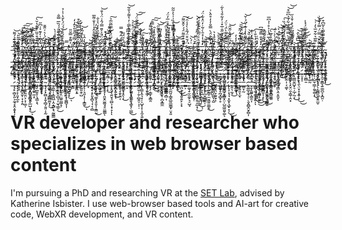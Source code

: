 _̶̢̥̝̬̦̖͚̞̓͊̃$_̴̨̜̮̪̙͆͆͂̃̉͐̏̈́͠͠_̷̢̢̛̼̬̱̗̘͎̫̲͎̼͈̗͋̒̍̈́̽͠_̷̨̱͈̬̾̆͑͌̒͊̏_̶̧̨̛̘̳̤̦̫̤̻̱̱̲͍́͒̇͛̍_̴̬̻̩̟̻̳͍̘̉̒̄͒̆̏̓̄͊̔̆̀͘͠_̸̮̗̪̀͑͊͑̒͊͐͗͆̋͜_̷̛͙͎͚̳͖̦̼͓̗̦̘̏̉̈́̍͛͑̈͊̄͜_̷̡̢̳̻̯̰̳̝͔̩̏̒͜_̶̥̼̜̘̠͑̍̆̏̾̍̀ͅ_̸͈̒̓̾̈̔̄̉_̸̢͕̣̲̩̠̗̘̭̠͚̑̂̓̈́̒̇́́̈́̀̌̔͗̍̉_̶̡̣̺̬̣̗͈͓̥̥͎̿_̴̨̢͖̤̲̹̞̮̙͎͈̯̭̜͐͌͒̿̆̎͜_̶̨̛̪͈̖͋̿̓̋̊̎͛̄̓̒̕_̸̳͇̹̪̭͇͆̆̇̐̏͊͒̿̔̎͒͘_̶̧̧̝̯̜̼̫͚̗̥̜̬̥̼͕̻̍̂̍̀̈̒͂̽͘͝_̷̡̭͓̥͔̤͍̫̮͇̤̼̫̳̩̦͚̽_̴̨̼̣̘̠͕̫̫͈͖̠̋͘_̷̡̣̳͓̭̮̰̬͖͓͖̈́̎̐̄̄̊̑̾̍͐̐͌̅̚͜_̴̧̡̤͚̲̗̼͚͓̭̝̦̑̈̎͐͒̃̉̒̒͛͐̐_̷̧̦͖͎͎̯̌̍̑̈́̄͐̌̄̿́̂͗̈́̍̐͜͝_̷̤̥̱̪̠͇͚̒̉͆̑̔͒_̸̢̡̧̛̹̱͎̺̬̬̘̽͑̔͗̿́͌̇̕_̵̖͎̳̞̠̠̪̲͔̞̜͍̻̉͛͗̈́̀̎̿̅̃̅̉͠_̵̧̫̗͕͓͚̈́̓_̸̦͎̬̆̾̒̂́͊̿_̵̢̠̮͕̲̥͗_̴̧̥̼̲̪̌̃̌͋̀̓͒̿̇̓̔͌̉̐͂̕͝_̶̧͚̟̞̣̯͓̱̐̏̑̾̊́̈́̊͐̚͝_̶̰͖͊̏͗̏̎̆͆̿͗͊̐̈́͝͠_̴̡̭̤̥̘̟͎̙͍͋̃̾̓̾̂͘͜_̶̲̭͙̞͎̟̭̹͈̥̖͗_̸̫̮͝_̵̢̢̩̲̭͇̭̰̠̮͚̰͉̱̟̦̰̓͂̒̋͂͌̎̀̇̿̄̕͘̕͠͠_̴̡͔͍̠̯͎̟͙̟̬̳̅ͅͅͅ_̵̧̛̣̭͔͇̖̺͓̬̩̥̒̏̇̿̎͌͆͜_̵̠̭̜̦̹͖͉̰̫̪̥̥͍̠͕̤̈́͜_̴̜̤̟͍̄͛͆̌̈̃͒̃̔̑̊̇̅̓̈́̚_̴̭̏̔̐͒͒͑̽͘͘͘͠_̴̢̧̼͓̬̤͔͔̝̖͉̭̙̜́̇̂̈́̾̿̅̍̊̏͗̍͛͐͂͂ͅ_̵̨̨̧̢̦͙̭̬̫̘̠̣͖̦͚̏̎̋͜͝_̸̛̛͎̙̻͚͖͍͇̽͊̎͒͌̈́́͐̂̆͌͘̚͠_̴̧̥͓̱̦͔̺͙̫̈́̆͒̈́̃̔̀̍̾̑͘͘͝_̶̲̬̲̠͉̘̳̫̹͑́̀͜͜͝_̴̘̞̥̮̽̆͛̓_̶̡̹̲̲̥̥̯͒̔̍̇͂̅̀̂͊̽̄̒̂̕_̵̨̢̮̬̫̥̓͛̔̇̽̄̀͗̃̇̒̈̽͋̈́̕̚͜_̵͓̥̣̯͕̬̗̤͖̓͆͠_̵̨̛̜̯̾̌̅̑̈́̀̿̐̓̓̊̑̀͗͘͘_̴̘͓̖̒̅́̊̔͛̕_̷̨̡̛̩̣̰̼̼̮̭̳͍̅̍́̾͘͜͝_̶̨̜͓̳̣̲͙̫̠͈͐̈́̈́͐̋̄̇̅̽͑̓͋̄̉̀͋_̴̧̡̞̮̜̗̘͇̥̻͍̆͊̅̑̀͌̀̈́͗̈́_̷̛͚̤̟̺̜̹̯̊́̈́̂̔̋̆̑͝_̸̱̗̲̪̽_̸̧̼̫̬̻̱̼̹̥̣͓̮̳̤̯͊ͅͅ_̷̢̛̣̖͔̙͍̻͕̪̼̦̰͕̆́̎͌̈́̈́͑̏͘͝_̴̛͚̺͕͙̤͖̥̞̇̎̂͌̔̒͗͊͗̈́̇̌͝_̵̻̙͙̪̰̲̖͕͗͋̐̏̌̕͜͝_̵̩̮͈͑͜_̷̡̡̛͕̥͉̖̤̪͙̮̽̽̑͑_̴̡̳̖͈̻͔̜̼͔̗̰͚̝͈͈̩̒̽̽̐̿̄́͆_̷̫̄̈̓͐̌̌̂͘_̸̛̙̇͑̍̅̈́̾͐̊͗̉͆̅̕_̴̨̡̢͔͕̥̬̮͚͎̩̱̋͜͠_̵͔͔̅͐̈́̚͘͝͝_̵̢̡̠̘̹͖̘͙̮̭̮̹̗̪̈́͜_̸̨̩̞͇̯̬̰̣̥̙̳̤̤̓͂̋̆̏̒́̄̂̀͗̏̇͠_̸̧̣̪̺͇͓͇̜̺̮̪̮̳͑͆̉̀̿̿̽́͋̉̉͆̅͒͜͝͝_̶̩̆̍̈̆̊̄̎̈̈́̀̽͑̄̉̋̕_̶̡͕̮̣̹̦̭̹̟͖̀̒́͌́́ͅ_̶̨̢͎̤͛̉̿͘̚͠_̶̡̡̦̥̼̫̻̰͍͒̑͋̾͝_̴̢̢̛͍̟̰̫̭̲̭̘͚̤́͒̑́͒͗͐̈́́̾_̶̢̢̡͓̭͖̖̱̰̻̺̲̤͙̦̣̞̄͗_̷͇̖̭̹͎̇͌̅͛͋̆̅͛̒͗͝͝_̴̛̼͎͌̑̆̍̿̈́̿̓̆̽͗͘_̵̧̣͙̬̹̆̂̄̆̿̿̀͛͂͆͒͘_̸̦̗͇̗̻̮͈̫̅̇̇̑̀̆̇̄͛̉́͌̕̕͝ͅͅ_̵̢̥͙̖̣̤͇̩͎͎͉̙̦͎͕̌̄̂̋̽́̎̂̋͂̎͘͝͝_̸̡̳̺̪͙͊͆̄̾̅̀̽̒̄̊͛͊̽̚͠_̶̡̨̛̻̫̮͚͓̦͇̞̮̦̈̔̔͆́̆͌͒̑̊͂͐̚͘ͅ_̶̢̭͍̞̾̍̽̌̏̋̔̐͌̇͆̚͘͠͝_̴̡̡̹͓̙̲͎͔͚̗̺̣̜̰́̅͒̌̕_̴̡̬̜̤̞̞̪̦̎̑͜ͅ_̸̨̨̦̞̹͔͈̬̺̭͖̘̙͎͕̗̝̈̅̆̈́̓̎̈͝_̸̨̧͇͇͕͓̳͖̘͊̀̑͗̾͐̋̚͠͝_̴̧̧̡͙̯̲̪̩̼͈͚̇̀͑̔̈̂͐̃̕͝_̷̛͙̭̤̝̮̲̈̆͌́̆͠_̷̢̡͉̜͕̣͔̪͎͉͎̤̀̾̃̔͛̄̃̓͑̇̕̚͜_̶̡̡̡̹̝͖̗̣͇͉͉̮̝̳̏̾̿̐̇̋̎͋̅̏̈̈́́̏̅̿̐_̷̧̖̯̹̱͍̝̜̗̙̭͉̟̭̬͈́͑̓̅͜_̷̢̧̡̮͕̟̤̭̬̱̞̠̗̣̱̺̇̄͗̀̑̽ͅ_̵̻͚͈͎͇͈͌̓̓̈͂̚͠_̶̨̛͕̪͈̪̘̫̜̥̫̝̖̘̍̈́́̂͒̓̈́̋͂̌̐͗̊͜͝_̶̛̛̥͖̭͙̦͓̩̙̣̞̳̈́͛̃̿̈́̔̏͂͋̑̾̀́͐_̸̯̞̩̯͓͎̦͕͇̣͉̱͒̑̆̾́̋̔̇̂͑̚ͅͅ_̷̢̯͓̹̣̞̜̫͓̤̅͆_̷̧̛̟͎̙̭̞̰͚͖͎̫̘̤̹̌͆̇̒͜_̸̛̤̈́̂͒͊̂̏̾̀̃̎̉́̃̓͘̕_̵̛̳̺̱̘̟̝̈́͆̾͊̎̄̓̕͜_̶̨̨̛͚̭̻̳͇̤̘̰̦̱̬͋̏̃̑͐̉͂͘͜͠͝_̷̛̣̏̂͐̈́͛͊͑̑̅́͘͜͝͝_̶̰̝̪̉_̷̙̈́͛́̽͐̄͋_̵̧̩̻͍͗̐̈́̽̐͒_̵̧̦̞̳̼̫͙̹̞̘̍̂̄͠_̵̛͍̗͕̥̊̎̈́̉͐͋̕̚͜͝͠͝_̷̡̧̥͖͚͉̘͖̻͓͈̜̺̗͉̃͛̀́͋̐̊̊̉͊͆͆͛̕ͅ_̴̹̈́͌̌̃̅̌̈́́͒̉̓͛͘͝͝_̵̛̲͔͈̏͊̎͂̐̀̂̑͑̆̓͝͝_̴̰͗͑͗̾̃̾̏̄̀͂̕͠_̶̢̡͎̦̯̼͕͓͍̠͙̹̠̬̦̫͑̈́̅̋͛́͌ͅ_̷̤͈̇̋̓͗̓̏̀͒͐̈̎̍̅͌̓̚_̵͚̯̦̻̙̟̣͎̟̲͎͓̳̩͇̔͐̈́͆̎̋̈́͋̄̔̾̑͘͜_̷̧̖̝͚̎̄̈́̅͊́̀̽̊̉̀̎͌̋͝͝_̶̞̰̯́̾͐͋͆̄̈̐͋́_̸̨̛̜̞͈̹͍̜̤̊͌̂̆̈́̌̉̌͛̒̾̈̋͘ͅ_̷̨̡͕͖̯̤̣͔̻̯̫̺̫̳̎̾͑̾̀̐͠_̸̜͔̖͔͇̄͂̏͋̈̆̂̎̈́̍͑̅͆̓̽͘͝ͅ_̴̧̪̟̠̦̞̤̺̳̱̮̲̟͍̻̽́̈́͆ͅ_̶̢͍̭͔̻͙̪̈́̒̐̎_̵̜̺͉̘̣̯̝͈̘̲̩̌̉̌̚_̴̡̨̮̦̰̩̲̤̦͉̒̌́̈́_̵̨̡̧̰̠͓̰̻̰̙͚̭̓͜_̷̜̊̈͑̓͑̓͗͑̀̇̃͒́̈́̓͐͝_̷̭͙̹͔̗̮̺̺̼̞̞̘̺̮̲́̃̀͊͛̾_̸͉͕͛̔_̵̭̯͔͇̳̹͉̰̥͔͓̩̌̀̇̂̈͜͜ͅ_̸̡̭̯̠̝̞͈̜̐̓͐̅̈̑̓͋̚_̵͉̄̑̈̍_̶̛̱̭̋̑́͆͛̄̈̎̿͌̚_̵̗̰͂̀̅͆̔̍̀͗̕_̷͚̼̜̗̼͍̱̄̀͒͛̓͛̍́̑͗͝_̴̢̻̮̩̆͑̈́̔̈́̄͜_̷̨̧̛̪̹͇̗̖͓͓̼̙͚̱̟̲͚̞͒̾͒̏͋̓̒̓_̴̛̯̞̜̻͂̅͋̽̓̽͗͆̔͝_̴̜̥̳̻͚̞̣͕̖̓͋̀́̿̆͛͠ͅ_̸̨̧̦̤̪̆͋̐͠_̶̛̙͍̆͆̅́͗̄̄̈̋͆̓_̸̨͎̻̙̫̲̯͑̎̇̽̏̉̓̓͛̐͑͠_̸̢̧̛̙̩̮̺̠̫͈̭̥͕͓͈̌͌͜ͅ_̶̖̲̅͐̎́̀͘͠_̵̹̺̻̰͈̭͔̔̈́̌̑̋͋̽_̷̜͉̬͙̠̮͈̜̼͉̞̭̓̔̓̾̊̀͌̊̌̅̀͠_̶̛̰̪̥̼̲͎̲͆͋̃̓͛͗͛͗̀̀̍̈́ͅ_̵͕̝̹̯̙͔̯̗̟̭͕͚̝͒̋̈́̈́̆͆́̄͗̏́͐͝͝ͅ_̵̡̖̲̦͓̻̜̭̼̈́̄̋͛̉̀̿̇̐͒̀̀͠͝_̷̰̮͈̞̺̥̥̯̬̮̫̣̹͔͚̏̓̋ͅ_̶̧͓̜̺̣͇͙̬͚̻͋̈́͂̈́̅͌͌͒̂̃̃̅͘_̸̡̛̛̟̘̜̮̜̘̭͑̄͂̈̆_̴̧̰̙̫͍̩̲̘͓̟̌̏̒̎̓̾̅͆̂̀̂͝͠ͅ_̷̪̫͗̉̋̋͋̃͊̏́̇̾͝_̵̢̧̛̲̺̱̻͒̉͌̈͘͜͝͠ͅ_̷̛̲̪̜͈̣̳͒̄̒̀̓̓͛_̸̡̳̲̥̗͇̎̔̋̓͂̂_̵̢̲̰͉͕͈͉̖̜̲̻͕̃ͅ_̷̪̪̟̭̲̘͗̄̾̋̂̀͜͝_̸̧̝̝̤̘̥̲͚̗̘̬̦̀̊̈̾̊̂́̌͆͌̃̍̚͘̚̚͜_̷̛͖̈̓͆̌̄́̈͌͆_̶͎̗̹̊̆͂̆̇̂͛̍͆͌̊́̇̕͠͝͠_̷̧̡̨̛͎̮͉̗͉̋̍̍͋̒̉̃͜ͅ_̴͚̭̞̥̉_̶̭̫͚̼̝̤̻͚̭̝̪̻̱̫͍͍̉̐͠͝_̵̗̭̬̙͇̠̳͚̝̼͍̼̣̝̎͗̄̆̊̉͗̑̓͌_̴̢̟̅̋͛̊͗̆͗̍͆̏͐̆̉̕̕͝_̸̡̢͎̗̝̮̪̖̱̹̦̈́̇̿͛͗̔̈́͝_̵̰̾_̷̢̬̘̤͓̦͎͙̺͉͎͚̼͛̾͂̔̍̄̄̆̌̍͋͌̕̕̕͝͝_̸̢̧̤̥̪̎͜_̸̨̢̨̨̗͎̝̩̫̼͉͐͐͗͊̔͛͑͑͘͝_̷̛̗̩̲̹̖̘͔̮̟̺̫̿͒̈́̍̽́͋̒̆͊̂͐͌̓̃͝_̷̝̺̮͚̘͈̦̀̀̈́̆̊_̶̧̛͉̩͙̥̻̱̼̝̺̮̩̟̎̓͆͆͜ͅ_̵̢͇͖̺͔̍̓̾̅͠_̴̨̱͇̝͈̦̣̙̭̼͙̱̐͊͐̀̒́͛̕͘_̸̢̨̣̻͈̏͗̃̃̈́̂̕͝͝_̷̨̝̻̭͓͐̑̌̀̋̇͐̇͒̃̈͝͝͝_̸̖̼̩̠͆̃̀̍̈̽͌̈͝_̶̘̪̗͂̑̓̿̏̔̈́̀̏̄̓͑͘͝͠_̷̡̟̘͉̭̥̝͈̭͎̏̈́̇̂̔͐̉̓͌͂͜ͅ_̶̢̜͈̖͙̜̭̞̩̫͂̽͛͝_̸̨̟͈͈̝̟̞̪̖̠̈_̶̛̠̗̠̣̋̈́̓̏̓̔_̶͉͉̯̃_̸̨̛̟̫̱̻̦͇̮̪̜͍̰͕̎͒́́̑̇̆̐̋͗͂̚ͅ_̴͚̩͙̫̖̤̻̇̉͂̏̔̿̇́̄͊̕͜͠_̷̧̢̮̯͚͚̭̮͇͓͔͛̀̆̈́̽̒̄̽̀̿̈́̀̄̈́̎̚_̶̻̘̈́̊͠͠_̴̯̩̰͇̹̣͙̱̰̗̰͈͙̭͚̠̿̉̏̀ͅ_̵̙͌̌̒͑̽̊̒͊̃͑̽̅͛̏̃͜͠_̶̢̭̣̫̯͇̭̹̏̿́̄̓̚͠_̴̻̦̆́̆͊̈́̓̓̏̾̈́̈́͊̕_̷͎̲͚̝̗̼͕̅̌̿̔̑͋͊́̍̓̆͝_̸̘͈͈͝_̴͕͆̓͝_̸̜̭̣̬̩̗̿̂̓͗̋̉̍̄_̶̡̨̩̭͕͙͈̟͙̺̼̏̈́̊́̍͂̂͐͒̃̈́̕͠ͅ_̶̲͍̩̖̗̰̫̫̣̺̪̳͔̻͎̊͂͂̑̌͒̿̍̂̈́̇͘_̷̧͔̭̠̦̯͂͆͌̊̑͛̓͑͝_̶̲͉͎̗̮̪̰̦̍̉̃̉̓͊͂͗̈́̊̓̆́͗̒̓̕_̷̨͎̘̟͖̜̫̦̱̑̈́̆̀̈͒̉̍̃̿͋̄̕̕͜͜͜͠_̷̨̙̺͐_̶̛̖̭̻͇̦̅_̴̝͉̤̭̀̃̀̈́́̾͐́͠_̴̢̧̰̖͙̥͇͙̻͓̱͉̲̾́͌͆̑̽̚͠ͅ_̷̙̗̞̖̬̓͂͑̊̔̕_̷̨͙̦̦̘͇̤̲̩̲͚̺̣̪̲̾͜_̵̛̭͇͍̮̘͍̮̭̞̆̔̌̀͒͗̒͑͜_̵̢̤̩̬̰̀̀͊̎̾̽͆̌̾́̃̎̋̎͘͜͜͝_̷̢̲̫͔̖̗͈̤̤̳̯̗̫̲̬͔̺̅̀͛̀̓̏͋͌͋̅̓_̴̨͉̠̔̊̎͜ͅ_̵̨̫̻̜̬̝͖͈͍̽͗̑̓͐̔̈́͗͒͆_̷̬̼͈̟̻͈̞̰̮͔̩̮̃͐͋̐̑̋̿͗̐͛̿͝͠ͅ_̷̨̨̛̙̎͒̒̃͊͒̕͠͝͝_̴͉̮̜͎͚́͊̓̊̔_̶̨̺̪̩̻̼͎͜͠͝͝͝_̸͔̦̮̜͐̈̈́͌͋͑̊̒̀͋̈́͒̈́̋̄͘͝_̶͔͕͍̩̈͒̑̇̅̈́̎_̴̭̜̾͑̒̐̽͐̓̎̇͑̎́͐̚͘_̸̖̗̫̼̘̊̈́̎͗̏̔̒̎̑͊̽͐̓̒͑̓͘_̷̢̢̢̲̫͓͕̲͈͕͙̼̳͇̾̌̾͑̿̄͜͜͝͠_̶̨̧͙͓̭̞̝͔̲͉̯̼̦͆̀̚_̵̨̗͔͕̣̹̱̼͓̲̌̓̈́̃̈́̄̌͂̋̃̑̿̂͑̊̿͘_̷̧̨̢̡̰̰̹̮̘̘̯̫͚̰̜̩͒̃̔̋̈́̽́͛̍̈́̕͜͠͝_̵̧̯͎̼̻͙͍͇̮̺̥̻̦͈̿̀̈́͂̈́_̵̖̯̩͕̺̳̘͂̎̆̋̀͋̑̽̃̑͌̕̚̕_̶̡̨̧̲̱̹̻̜̳̖̯͔͈̬͆̋̊ͅ_̴̰͂̎̃̃̾̐̆̿̋̀̄̅̔͒̓̚̚_̵̡͖̜̒̐̃̈́̾̑̈́̀͛͊̅̉_̷̧̨̛̫͙̙̖̟̬̤̯͕͇̹̭͙̌͊̾̒̕͝_̵̛͍̦̼͇̮̫̺̟̠̦̲̗̰͔͋̓́̌̂́̂̔͒͛̚͜͝_̸̢̨̢̧̢̯̖̤͙̞͙͍̹̜̋͊̀̽͐͐͑͂̌͂̕͜͜͝͝_̷̛͈̤̩̥̠̈́͆̉̇͛̊̾̔́̒̈̈́͘͠͝_̴̻̩͚̻̱̇̏̇͊͂͛̕͝_̸̳̟̟͚̰̇̀̈́̄͑̂_̷̢̨̣̺̫̹̳̦̯̬͚͎͑̓̽̂͋̆̔͜͝_̵̧̭̟̤͎̩̦̖̦̳̻̼̗̬͈̫̬̔̆̽͊͋̎̊̓̓͠͝_̶̢̨̱͕̱͇͉͍͚̪̞͙̪͈̣̋́̔͐̅̉_̵̛̬̩̱̳̣̈́́͋̊̉͒͂ͅ_̷̧̧̙̣̻̞͈͕̼̘͓̭͙̬̟̦̇̒̃͗̂̆̄̄́̽̚ͅ_̴̡̡̡̛͔̦͈̟̲̥̓̀̎͐͒̇̈̓͘͠_̷̗̜̮̻̞̬̹̘̝̩͈̿̔̈̐̊_̵̡̨̠͍̼̱̤͕͕̜͚̩̇̆͛͛̃̅͋̓̓̆̈́͌̄̕_̴̧̱̻̙̤̞̥̻̘̞̲̺͙͉̔͂͒̅͐̈́̀̋̾̏̕͜͝ͅ_̶̳̐͑͊̂̀̿̀̈̊̓̓͂͐̾͑͋͝_̵̡̡̪̭̥̦̘͇͕͉̓̑̂͆̐̾̆̂͆̆̚͝͝_̷̧͇̤̞̦̓̈́̔̊̌̅̋͘_̴̨̡̧͓̰̺͓̯͎̻̗̱͈̣͕̰͂̓̌̀̐̆̎̈́͛͂̇̃̋͑͘_̸̨͚͍̣̗̦͇̻͚̞͔̈́̍͋̏̽͘͜_̵̧͖͍̜͎͇̪̲̩̯͙͇̞͉̰͚̳̒̈́́̈́̔̏̅̊̏̊͂̆́̒̕͘_̸̢͍͙̤̯̠̻͉͎̫͉͇̹̊̓͑͛͜_̶̧̢̢̢̝̤͚͈̤̳̝̗̓́_̴̨͓̱͖̜̝̈́̏͛̀̃̅͊̉̾̆̾̒̂̚̚_̵̣͇͈̜̱̝͙͎͚̻̞͎̀͛͌̆͑̍̀͆̿̏̅͂̚_̵̝̻̑̂͘͝_̴̦͍́̓̀̇͌_̸̢̛͚͈̯̜̺̓̉̇́̀̍͒͋̽̿͂̈́_̴̧͕̦͉͈͎̗̜̝̳̱̎͗̓͜ͅ_̸̲̘͛̍_̶̧͍͙͔̙͈̟̻͉̘͔̣̻̐̓_̸̧̨̘̯̲͉͚̝͉̥̬͎̞̳̰̐͂̍̑́͘͜_̸̛̦͚̱̥̬_̵̢̢̡̡͎͈̬̯̫͚̘̥̤͚̳͌̐ͅ_̷̥̹̝̿͒͆̈̅̃̓́̒͐̉̓̒̚͜͝_̷̨͓̭̝̖͍̬̘̼̺͕͙̹̞̒͊̇̔̈́̔̋͋͌̈́̈̿͌͝͝͠ͅͅ_̵̗̭͔̜̣̗͛̂̎̓̂̋̑̈̒́͜_̷̢̮͉̞̱̙̼͔͊_̷͔̮̱̠̦̯̖̩͑͊̽̄̆̂̔͘͜_̴̹̝̓̀͝͠_̷̨̨̛̛̩̮͕͎̫̝̱̖͚̝̗̣̺̲͊̒̈́̋̌̀͋͆͒͑͜͝_̷̛̫̄̔̈͗͑̕_̵̛̛̳̯̫̜̦̱̦̻̭̠̩͔̣̌̊̽͗͒̅̚̕͠_̷̡̢̳͎̭͉͙̦̩̺̟̞̹̝̼͔͍͛͆́̌͐̉_̴̢̛̛̛͈̣̙͖̗̓̈́̑͂̏̌̐̽͊̚_̵̧̖̗̣̳̙̝͇̯̈̋̀͛̕_̸̩̍̐̊͊͐̐̀̊̉͗̈́̎̑̅̓̿̀͜_̵͈̩̖̥͌́̒͊̈_̷̲̲͚̠͓̤̥̣̪͓͇̼͗͐̏̑́̆̔͝_̸͍̺̻̲̥̈́̀͒̋̊̏_̵̢̨̼̪͈̩̳̭̲͈̲̼͇̟̤͓͈̎̓̉͂̈́͌͗͝_̸̡̝͂̽͂_̵̛͕̣̉͊̔̒̍̂͂̐͗̌͑̔̉͘_̷̘̪͕͕̞̭̥͍̙͕͙̿̋̑̀̈́̀̎́͐̎͊̇̈́̆͝_̶̳͕̉́̈̚_̴̙͚̖̟̮̫̼̙͉̠̺̘̒̾_̷̢̛̭͕͙̳͖͙̜̂͌̿̐̂̐̿̃̓̎̉̑͊͗́_̴̛̩̻̯̗̘̼̲͚̯̩̯̲͙̣̐̍̐͑́̐̊̎̆́̎͗͜_̸̡̮̘̠͓̩̮̦̪̺̱͛͆͊̈́̎̽̊͆͛͌̐̚̕͜ͅ_̸̧̧͙̗̪̞̻̳̼̩͐͐͌͐͋͑_̷̧͕͈̯̳̠̼̮͖͍̼͚̭̐̊̐́̊̓̆͌̔͘͜͝_̴̡̝̼̯̗̖͛̎͆̔̈́̄̏̒̓̔̀̚_̵̡̯͉̤̞̮̤̟͋̃͊̂̈́̒̾ͅ_̷̯͚̞̥̪̘̻̟̥̉̄̕_̵̨͚̪̺̜̲͇͓̤̜̺̼͖͈̬͚̅̃ͅ_̷̢̨̧͔͉͉͙̫̟͉̲̟̞̦̽̑̈̐͐̋̏̇́̊͑͑̑͜͜͝͠_̴̨͍͉̼͉͒͐̔͋̃͗̓̂́͑͆͘͜͝͝_̷̢̛̻̬̣̀͊͌̀͗̾ͅ_̵̨̝͍͈̝̫̿͐̄̚ͅ_̵̼̳̟̰̒̏_̷̢͚̲̞̼̘̦̜̖̮̭̻̭̮̗̻͎͛̄́͐̾̊͂͆̈́̇͆̓_̶͎̮̝͚͍̖̳̯͎̉̂̌̍̊͠_̷̭̺̜̱͉̼̦̝͍̩̀͆͌̈́ͅ_̷̨͉̦̣̣̳̘̯͉̠̏̅̑̀̏͘̕͜_̸̘͇̠̻̱͎̝̙̂͂̊͊̿͆̀̀̾̊̓͜ͅ_̸̧̢̧̯̮̥̗͕̺̳͍̅̎͌̅̿̒_̷̨̭̞̗͍̱̫͇̀̒͋̀̕͝_̷͕̎͑
# VR developer and researcher who specializes in web browser based content
I'm pursuing a PhD and researching VR at the [SET Lab](https://setlab.soe.ucsc.edu/news.php), advised by Katherine Isbister. 
I use web-browser based tools and AI-art for creative code, WebXR development, and VR content.


